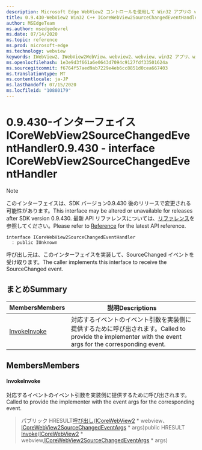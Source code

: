 ```yaml
---
description: Microsoft Edge WebView2 コントロールを使用して Win32 アプリの web コンテンツをホストする
title: 0.9.430-WebView2 Win32 C++ ICoreWebView2SourceChangedEventHandler
author: MSEdgeTeam
ms.author: msedgedevrel
ms.date: 07/14/2020
ms.topic: reference
ms.prod: microsoft-edge
ms.technology: webview
keywords: IWebView2、IWebView2WebView、webview2、webview、win32 アプリ、win32、edge、ICoreWebView2、ICoreWebView2Host、browser control、edge html
ms.openlocfilehash: 1e3e9d3f661a6e0643d7094c9127fdf33501624a
ms.sourcegitcommit: f6764f57aed9ab7229e4eb6cc8851d0cea667403
ms.translationtype: MT
ms.contentlocale: ja-JP
ms.lasthandoff: 07/15/2020
ms.locfileid: "10880179"
---
```

# <span data-ttu-id="a4f41-104">0.9.430-インターフェイス ICoreWebView2SourceChangedEventHandler</span><span class="sxs-lookup"><span data-stu-id="a4f41-104">0.9.430 - interface ICoreWebView2SourceChangedEventHandler</span></span> 

> [!NOTE]
> <span data-ttu-id="a4f41-105">このインターフェイスは、SDK バージョン0.9.430 後のリリースで変更される可能性があります。</span><span class="sxs-lookup"><span data-stu-id="a4f41-105">This interface may be altered or unavailable for releases after SDK version 0.9.430.</span></span> <span data-ttu-id="a4f41-106">最新 API リファレンスについては、[リファレンス](../../../webview2-api-reference.md)を参照してください。</span><span class="sxs-lookup"><span data-stu-id="a4f41-106">Please refer to [Reference](../../../webview2-api-reference.md) for the latest API reference.</span></span>

```
interface ICoreWebView2SourceChangedEventHandler
  : public IUnknown
```

<span data-ttu-id="a4f41-107">呼び出し元は、このインターフェイスを実装して、SourceChanged イベントを受け取ります。</span><span class="sxs-lookup"><span data-stu-id="a4f41-107">The caller implements this interface to receive the SourceChanged event.</span></span>

## <span data-ttu-id="a4f41-108">まとめ</span><span class="sxs-lookup"><span data-stu-id="a4f41-108">Summary</span></span>

 <span data-ttu-id="a4f41-109">Members</span><span class="sxs-lookup"><span data-stu-id="a4f41-109">Members</span></span>                        | <span data-ttu-id="a4f41-110">説明</span><span class="sxs-lookup"><span data-stu-id="a4f41-110">Descriptions</span></span>
--------------------------------|---------------------------------------------
[<span data-ttu-id="a4f41-111">Invoke</span><span class="sxs-lookup"><span data-stu-id="a4f41-111">Invoke</span></span>](#invoke) | <span data-ttu-id="a4f41-112">対応するイベントのイベント引数を実装側に提供するために呼び出されます。</span><span class="sxs-lookup"><span data-stu-id="a4f41-112">Called to provide the implementer with the event args for the corresponding event.</span></span>

## <span data-ttu-id="a4f41-113">Members</span><span class="sxs-lookup"><span data-stu-id="a4f41-113">Members</span></span>

#### <span data-ttu-id="a4f41-114">Invoke</span><span class="sxs-lookup"><span data-stu-id="a4f41-114">Invoke</span></span> 

<span data-ttu-id="a4f41-115">対応するイベントのイベント引数を実装側に提供するために呼び出されます。</span><span class="sxs-lookup"><span data-stu-id="a4f41-115">Called to provide the implementer with the event args for the corresponding event.</span></span>

> <span data-ttu-id="a4f41-116">パブリック HRESULT[呼び出し](#invoke)([ICoreWebView2](ICoreWebView2.md) \* webview、[ICoreWebView2SourceChangedEventArgs](ICoreWebView2SourceChangedEventArgs.md) \* args)</span><span class="sxs-lookup"><span data-stu-id="a4f41-116">public HRESULT [Invoke](#invoke)([ICoreWebView2](ICoreWebView2.md) \* webview,[ICoreWebView2SourceChangedEventArgs](ICoreWebView2SourceChangedEventArgs.md) \* args)</span></span>

